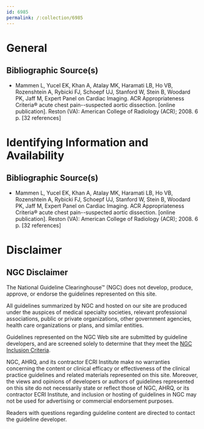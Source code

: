 ```yaml
---
id: 6985
permalink: /:collection/6985
---
```


# General

## Bibliographic Source(s)

- Mammen L, Yucel EK, Khan A, Atalay MK, Haramati LB, Ho VB, Rozenshtein A, Rybicki FJ, Schoepf UJ, Stanford W, Stein B, Woodard PK, Jaff M, Expert Panel on Cardiac Imaging. ACR Appropriateness Criteria® acute chest pain--suspected aortic dissection. [online publication]. Reston (VA): American College of Radiology (ACR); 2008. 6 p. [32 references]

# Identifying Information and Availability

## Bibliographic Source(s)

- Mammen L, Yucel EK, Khan A, Atalay MK, Haramati LB, Ho VB, Rozenshtein A, Rybicki FJ, Schoepf UJ, Stanford W, Stein B, Woodard PK, Jaff M, Expert Panel on Cardiac Imaging. ACR Appropriateness Criteria® acute chest pain--suspected aortic dissection. [online publication]. Reston (VA): American College of Radiology (ACR); 2008. 6 p. [32 references]

# Disclaimer

## NGC Disclaimer

The National Guideline Clearinghouse™ (NGC) does not develop, produce, approve, or endorse the guidelines represented on this site.

All guidelines summarized by NGC and hosted on our site are produced under the auspices of medical specialty societies, relevant professional associations, public or private organizations, other government agencies, health care organizations or plans, and similar entities.

Guidelines represented on the NGC Web site are submitted by guideline developers, and are screened solely to determine that they meet the [NGC Inclusion Criteria](/help-and-about/summaries/inclusion-criteria).

NGC, AHRQ, and its contractor ECRI Institute make no warranties concerning the content or clinical efficacy or effectiveness of the clinical practice guidelines and related materials represented on this site. Moreover, the views and opinions of developers or authors of guidelines represented on this site do not necessarily state or reflect those of NGC, AHRQ, or its contractor ECRI Institute, and inclusion or hosting of guidelines in NGC may not be used for advertising or commercial endorsement purposes.

Readers with questions regarding guideline content are directed to contact the guideline developer.

